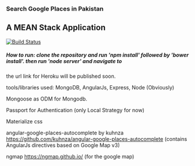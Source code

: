 ### Search Google Places in Pakistan

## A MEAN Stack Application

[![Build Status](https://img.shields.io/badge/Open-Repository-green.svg)](https://github.com/alamgirqazi/GoogleMapusingAngular/)

##### How to run: clone the repository and run 'npm install' followed by 'bower install'. then run 'node server' and navigate to

the url link for Heroku will be published soon.

tools/libraries used:
MongoDB, AngularJs, Express, Node (Obviously)

Mongoose as ODM for Mongodb.

Passport for Authentication (only Local Strategy for now)

Materialize css

angular-google-places-autocomplete by kuhnza https://github.com/kuhnza/angular-google-places-autocomplete
(contains AngularJs directives based on Google Map v3)

ngmap  https://ngmap.github.io/
(for the google map)